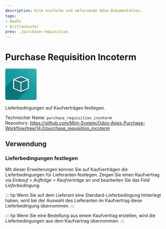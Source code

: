 ```yaml
---
description: Eine einfache und umfassende Odoo-Dokumentation.
tags:
- HowTo
- Drittanbieter
prev: ./purchase-requisition
---
```

# Purchase Requisition Incoterm
![icon_oms_box](assets/icon_oms_box.png)

Lieferbedingungen auf Kaufverträgen festlegen.

Technischer Name: `purchase_requisition_incoterm`\
Repository: <https://github.com/Mint-System/Odoo-Apps-Purchase-Workflow/tree/14.0/purchase_requisition_incoterm>

## Verwendung

### Lieferbedingungen festlegen

Mit dieser Erweiterungen können Sie auf Kaufverträgen die Lieferbedingungen für Lieferanten festlegen. Zeigen Sie einen Kaufvertrag via *Einkauf > Aufträge > Kaufverträge* an und bearbeiten Sie das Feld *Lieferbedingung*.

::: tip
Wenn Sie auf dem Lieferant eine Standard-Lieferbedingung hinterlegt haben, wird bei der Auswahl des Lieferanten im Kaufvertrag diese Lieferbedingung übernommen.
:::

::: tip
Wenn Sie eine Bestellung aus einem Kaufvertrag erstellen, wird die Lieferbedingungen aus dem Kaufvertrag übernommen.
:::